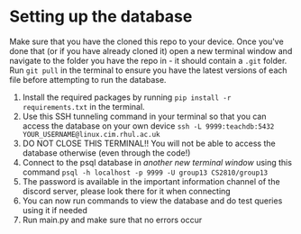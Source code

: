 # Setting up the database

Make sure that you have the cloned this repo to your device. Once you've done that (or if you have already cloned it) open a new terminal window and navigate to the folder you have the repo in - it should contain a `.git` folder.
Run `git pull` in the terminal to ensure you have the latest versions of each file before attempting to run the database.

1. Install the required packages by running `pip install -r requirements.txt` in the terminal.
2. Use this SSH tunneling command in your terminal so that you can access the database on your own device `ssh -L 9999:teachdb:5432 YOUR_USERNAME@linux.cim.rhul.ac.uk`
3. DO NOT CLOSE THIS TERMINAL!! You will not be able to access the database otherwise (even through the code!)
4. Connect to the psql database in *another new terminal window* using this command `psql -h localhost -p 9999 -U group13 CS2810/group13`
5. The password is available in the important information channel of the discord server, please look there for it when connecting
6. You can now run commands to view the database and do test queries using it if needed
7. Run main.py and make sure that no errors occur

